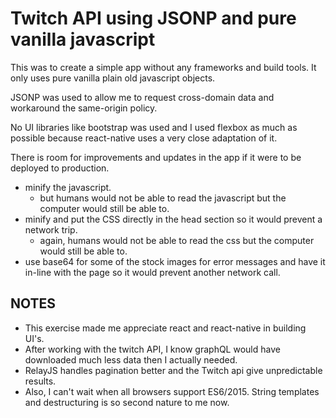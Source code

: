 # Twitch API using JSONP and pure vanilla javascript

This was to create a simple app without any frameworks and build tools.  It only uses pure vanilla plain old javascript objects.

JSONP was used to allow me to request cross-domain data and workaround the same-origin policy.

No UI libraries like bootstrap was used and I used flexbox as much as possible because react-native uses a very close adaptation of it.

There is room for improvements and updates in the app if it were to be deployed to production.

* minify the javascript.  
  * but humans would not be able to read the javascript but the computer would still be able to.
* minify and put the CSS directly in the head section so it would prevent a network trip.
  * again, humans would not be able to read the css but the computer would still be able to.
* use base64 for some of the stock images for error messages and have it in-line with the page so it would prevent another network call.

## NOTES
* This exercise made me appreciate react and react-native in building UI's.
* After working with the twitch API, I know graphQL would have downloaded much less data then I actually needed.
* RelayJS handles pagination better and the Twitch api give unpredictable results.
* Also, I can't wait when all browsers support ES6/2015.  String templates and destructuring is so second nature to me now.
